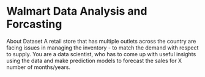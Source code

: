 # Walmart Data Analysis and Forcasting

About Dataset
A retail store that has multiple outlets across the country are facing issues in managing the
inventory - to match the demand with respect to supply. You are a data scientist, who has to
come up with useful insights using the data and make prediction models to forecast the sales for
X number of months/years.
